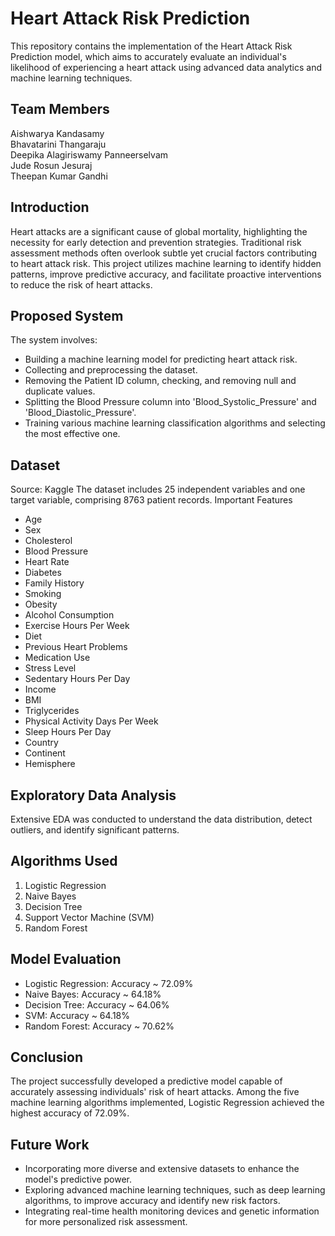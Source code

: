 # Heart Attack Risk Prediction
This repository contains the implementation of the Heart Attack Risk Prediction model, which aims to accurately evaluate an individual's likelihood of experiencing a heart attack using advanced data analytics and machine learning techniques.

## Team Members
Aishwarya Kandasamy  
Bhavatarini Thangaraju  
Deepika Alagiriswamy Panneerselvam  
Jude Rosun Jesuraj  
Theepan Kumar Gandhi  

## Introduction
Heart attacks are a significant cause of global mortality, highlighting the necessity for early detection and prevention strategies. Traditional risk assessment methods often overlook subtle yet crucial factors contributing to heart attack risk. This project utilizes machine learning to identify hidden patterns, improve predictive accuracy, and facilitate proactive interventions to reduce the risk of heart attacks.

## Proposed System
The system involves:
- Building a machine learning model for predicting heart attack risk.
- Collecting and preprocessing the dataset.
- Removing the Patient ID column, checking, and removing null and duplicate values.
- Splitting the Blood Pressure column into 'Blood_Systolic_Pressure' and 'Blood_Diastolic_Pressure'.
- Training various machine learning classification algorithms and selecting the most effective one.

## Dataset
Source: Kaggle
The dataset includes 25 independent variables and one target variable, comprising 8763 patient records.
Important Features
- Age
- Sex
- Cholesterol
- Blood Pressure
- Heart Rate
- Diabetes
- Family History
- Smoking
- Obesity
- Alcohol Consumption
- Exercise Hours Per Week
- Diet
- Previous Heart Problems
- Medication Use
- Stress Level
- Sedentary Hours Per Day
- Income
- BMI
- Triglycerides
- Physical Activity Days Per Week
- Sleep Hours Per Day
- Country
- Continent
- Hemisphere

## Exploratory Data Analysis
Extensive EDA was conducted to understand the data distribution, detect outliers, and identify significant patterns.

## Algorithms Used
1. Logistic Regression
2. Naive Bayes
3. Decision Tree
4. Support Vector Machine (SVM)
5. Random Forest

## Model Evaluation
- Logistic Regression: Accuracy ~ 72.09%
- Naive Bayes: Accuracy ~ 64.18%
- Decision Tree: Accuracy ~ 64.06%
- SVM: Accuracy ~ 64.18%
- Random Forest: Accuracy ~ 70.62%

## Conclusion
The project successfully developed a predictive model capable of accurately assessing individuals' risk of heart attacks. Among the five machine learning algorithms implemented, Logistic Regression achieved the highest accuracy of 72.09%.

## Future Work
- Incorporating more diverse and extensive datasets to enhance the model's predictive power.
- Exploring advanced machine learning techniques, such as deep learning algorithms, to improve accuracy and identify new risk factors.
- Integrating real-time health monitoring devices and genetic information for more personalized risk assessment.
